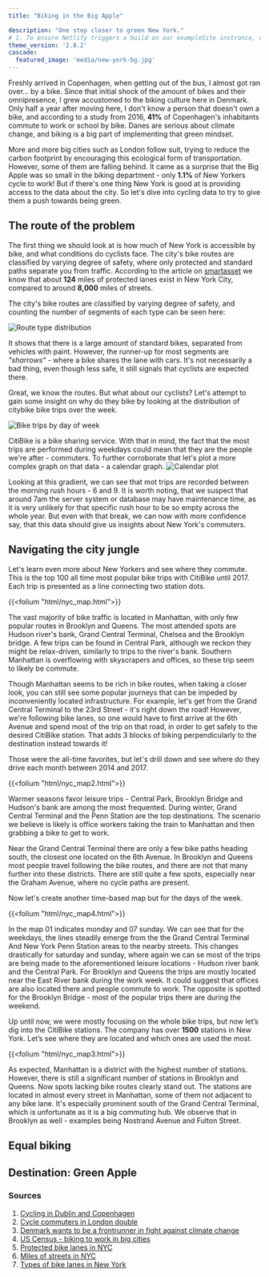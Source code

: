 ```yaml
---
title: "Biking in the Big Apple"

description: "One step closer to green New York."
# 1. To ensure Netlify triggers a build on our exampleSite instrance, we need to change a file in the exampleSite directory.
theme_version: '2.8.2'
cascade:
  featured_image: 'media/new-york-bg.jpg'
---
```

Freshly arrived in Copenhagen, when getting out of the bus, I almost got ran over... by a bike. Since that initial shock of the amount of bikes and their omnipresence, I grew accustomed to the biking culture here in Denmark. Only half a year after moving here, I don't know a person that doesn't own a bike, and according to a study from 2016, **41%** of Copenhagen's inhabitants commute to work or school by bike. Danes are serious about climate change, and biking is a big part of implementing that green mindset.

More and more big cities such as London follow suit, trying to reduce the carbon footprint by encouraging this ecological form of transportation. However, some of them are falling behind. It came as a surprise that the Big Apple was so small in the biking department - only **1.1%** of New Yorkers cycle to work! But if there's one thing New York is good at is providing access to the data about the city. So let's dive into cycling data to try to give them a push towards being green. 

## The route of the problem

The first thing we should look at is how much of New York is accessible by bike, and what conditions do cyclists face. The city's bike routes are classified by varying degree of safety, where only protected and standard paths separate you from traffic.
According to the article on [smartasset](https://smartasset.com/data-studies/most-bike-friendly-cities-2021) we know that about **124** miles of protected lanes exist in New York City, compared to around **8,000** miles of streets.

The city's bike routes are classified by varying degree of safety, and counting the number of segments of each type can be seen here:

![Route type distribution](/svg/plot_route_distribution.svg)

It shows that there is a large amount of standard bikes, separated from vehicles with paint. However, the runner-up for most segments are *"sharrows"* - where a bike shares the lane with cars. It's not necessarily a bad thing, even though less safe, it still signals that cyclists are expected there. 

Great, we know the routes. But what about our cyclists? Let's attempt to gain some insight on why do they bike by looking at the distribution of citybike bike trips over the week.

![Bike trips by day of week](/svg/plot_dayofweek_distribution.svg)

CitiBike is a bike sharing service. With that in mind, the fact that the most trips are performed during weekdays could mean that they are the people we're after - commuters. To further corroborate that let's plot a more complex graph on that data - a calendar graph.
![Calendar plot](/svg/plot_calendar.svg)

Looking at this gradient, we can see that mot trips are recorded between the morning rush hours - 6 and 9. It is worth noting, that we suspect that around 7am the server system or database may have maintenance time, as it is very unlikely for that specific rush hour to be so empty across the whole year. But even with that break, we can now with more confidence say, that this data should give us insights about New York's commuters.

## Navigating the city jungle

Let's learn even more about New Yorkers and see where they commute. This is the top 100 all time most popular bike trips with CitiBike until 2017. Each trip is presented as a line connecting two station dots.

{{<folium "html/nyc_map.html">}}

The vast majority of bike traffic is located in Manhattan, with only few popular routes in Brooklyn and Queens. The most attended spots are Hudson river's bank, Grand Central Terminal, Chelsea and the Brooklyn bridge. A few trips can be found in Central Park, although we reckon they might be relax-driven, similarly to trips to the river's bank. Southern Manhattan is overflowing with skyscrapers and offices, so these trip seem to likely be commute.

Though Manhattan seems to be rich in bike routes, when taking a closer look, you can still see some popular journeys that can be impeded by inconveniently located infrastructure. For example, let's get from the Grand Central Terminal to the 23rd Street - it's right down the road! However, we're following bike lanes, so one would have to first arrive at the 6th Avenue and spend most of the trip on that road, in order to get safely to the desired CitiBike station. That adds 3 blocks of biking perpendicularly to the destination instead towards it! 

Those were the all-time favorites, but let's drill down and see where do they drive each month between 2014 and 2017.

{{<folium "html/nyc_map2.html">}}

Warmer seasons favor leisure trips - Central Park, Brooklyn Bridge and Hudson's bank are among the most frequented.  During winter, Grand Central Terminal and the Penn Station are the top destinations. The scenario we believe is likely is office workers taking the train to Manhattan and then grabbing a bike to get to work.

Near the Grand Central Terminal there are only a few bike paths heading south, the closest one located on the 6th Avenue. In Brooklyn and Queens most people travel following the bike routes, and there are not that many further into these districts. There are still quite a few spots, especially near the Graham Avenue, where no cycle paths are present.

Now let's create another time-based map but for the days of the week.

{{<folium "html/nyc_map4.html">}}

In the map 01 indicates monday and 07 sunday. We can see that for the weekdays, the lines steadily emerge from the the Grand Central Terminal And New York Penn Station areas to the nearby streets. This changes drastically for saturday and sunday, where again we can se most of the trips are being made to the aforementioned leisure locations - Hudson river bank and the Central Park. For Brooklyn and Queens the trips are mostly located near the East River bank during the work week. It could suggest that offices are also located there and people commute to work. The opposite is spotted for the Brooklyn Bridge - most of the popular trips there are during the weekend.


Up until now, we were mostly focusing on the whole bike trips, but now let’s dig into the CitiBike stations. The company has over **1500** stations in New York. Let’s see where they are located and which ones are used the most.

{{<folium "html/nyc_map3.html">}}

As expected, Manhattan is a district with the highest number of stations. However, there is still a significant number of stations in Brooklyn and Queens. Now spots lacking bike routes clearly stand out. The stations are located in almost every street in Manhattan, some of them not adjacent to any bike lane. It's especially prominent south of the  Grand Central Terminal, which is unfortunate as it is a big commuting hub. We observe that in Brooklyn as well - examples being Nostrand Avenue and Fulton Street.

## Equal biking

## Destination: Green Apple

### Sources

1. [Cycling in Dublin and Copenhagen](https://www.researchgate.net/publication/331134372_The_Current_State_of_Cycling_Infrastructure_in_Dublin_and_Copenhagen_A_Comparison_of_Cycling_Infrastructure_in_8_Radial_Routes_into_the_City_Centre_of_Dublin_and_Copenhagen)
2. [Cycle commuters in London double](https://www.bikes.org.uk/cycle-commuters-in-london-double/)
3. [Denmark wants to be a frontrunner in fight against climate change](https://environment.yale.edu/news/article/why-denmark-wants-to-be-a-frontrunner-in-fight-against-climate-change)
4. [US Census - biking to work in big cities](https://www.census.gov/library/stories/2019/05/younger-workers-in-cities-more-likely-to-bike-to-work.html?fbclid=IwAR0xwhffS35MmPUmMU3zgLntV4lG0LLP1s-OXlGNe62ZGvmdefbM40R2hv0 )
5. [Protected bike lanes in NYC](https://smartasset.com/data-studies/most-bike-friendly-cities-2021)
6. [Miles of streets in NYC](https://www.cityandstateny.com/politics/2020/04/how-nyc-will-close-up-to-100-miles-of-streets-to-cars/176073/)
7. [Types of bike lanes in New York](https://parkingtickets.org/traffic-rules-and-regulations/nyc-bike-lanes/)
